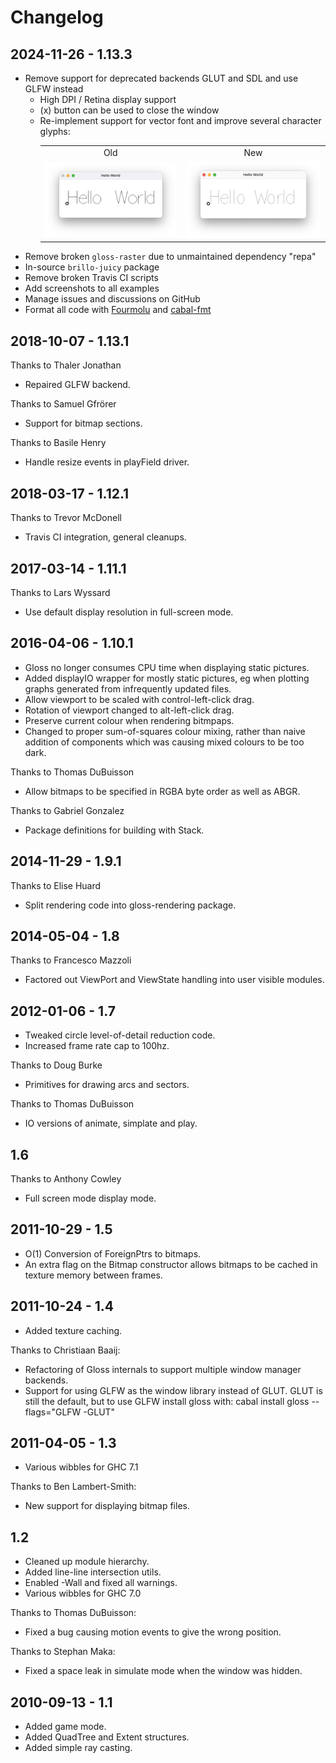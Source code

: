 # Changelog

## 2024-11-26 - 1.13.3

- Remove support for deprecated backends GLUT and SDL and use GLFW instead
  - High DPI / Retina display support
  - (x) button can be used to close the window
  - Re-implement support for vector font and improve several character glyphs:
      <table>
        <tr style="text-align: center"><td>Old</td><td>New</td><tr>
        <tr>
          <td><img src="brillo-examples/images/hello_world_old.png"/></td>
          <td><img src="brillo-examples/images/hello_world_new.png"/></td>
        </tr>
      </table>
- Remove broken `gloss-raster` due to unmaintained dependency "repa"
- In-source `brillo-juicy` package
- Remove broken Travis CI scripts
- Add screenshots to all examples
- Manage issues and discussions on GitHub
- Format all code with [Fourmolu](https://github.com/fourmolu/fourmolu)
    and [cabal-fmt](https://github.com/phadej/cabal-fmt)


## 2018-10-07 - 1.13.1

Thanks to Thaler Jonathan
- Repaired GLFW backend.

Thanks to Samuel Gfrörer
- Support for bitmap sections.

Thanks to Basile Henry
- Handle resize events in playField driver.


## 2018-03-17 - 1.12.1

Thanks to Trevor McDonell
- Travis CI integration, general cleanups.


## 2017-03-14 - 1.11.1

Thanks to Lars Wyssard
- Use default display resolution in full-screen mode.


## 2016-04-06 - 1.10.1

- Gloss no longer consumes CPU time when displaying static pictures.
- Added displayIO wrapper for mostly static pictures, eg when
  plotting graphs generated from infrequently updated files.
- Allow viewport to be scaled with control-left-click drag.
- Rotation of viewport changed to alt-left-click drag.
- Preserve current colour when rendering bitmpaps.
- Changed to proper sum-of-squares colour mixing, rather than naive
  addition of components which was causing mixed colours to be too dark.

Thanks to Thomas DuBuisson
- Allow bitmaps to be specified in RGBA byte order as well as ABGR.

Thanks to Gabriel Gonzalez
- Package definitions for building with Stack.


## 2014-11-29 - 1.9.1

Thanks to Elise Huard
- Split rendering code into gloss-rendering package.


## 2014-05-04 - 1.8

Thanks to Francesco Mazzoli
- Factored out ViewPort and ViewState handling into user visible modules.


## 2012-01-06 - 1.7

- Tweaked circle level-of-detail reduction code.
- Increased frame rate cap to 100hz.

Thanks to Doug Burke
- Primitives for drawing arcs and sectors.

Thanks to Thomas DuBuisson
- IO versions of animate, simplate and play.


## 1.6

Thanks to Anthony Cowley
- Full screen mode display mode.


## 2011-10-29 - 1.5

- O(1) Conversion of ForeignPtrs to bitmaps.
- An extra flag on the Bitmap constructor allows bitmaps to be cached
  in texture memory between frames.


## 2011-10-24 - 1.4

- Added texture caching.

Thanks to Christiaan Baaij:
- Refactoring of Gloss internals to support multiple window manager backends.
- Support for using GLFW as the window library instead of GLUT.
    GLUT is still the default, but to use GLFW install gloss with:
      cabal install gloss --flags=\"GLFW -GLUT\"


## 2011-04-05 - 1.3

- Various wibbles for GHC 7.1

Thanks to Ben Lambert-Smith:
- New support for displaying bitmap files.


## 1.2

- Cleaned up module hierarchy.
- Added line-line intersection utils.
- Enabled -Wall and fixed all warnings.
- Various wibbles for GHC 7.0

Thanks to Thomas DuBuisson:
- Fixed a bug causing motion events to give the wrong position.

Thanks to Stephan Maka:
- Fixed a space leak in simulate mode when the window was hidden.


## 2010-09-13 - 1.1

- Added game mode.
- Added QuadTree and Extent structures.
- Added simple ray casting.
